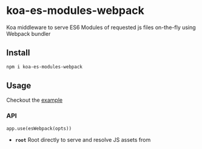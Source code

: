 # koa-es-modules-webpack

Koa middleware to serve ES6 Modules of requested js files on-the-fly using Webpack bundler



## Install

```sh
npm i koa-es-modules-webpack
```

## Usage

Checkout the [example](example)

### API

```
app.use(esWebpack(opts))
```

* **`root`** Root directly to serve and resolve JS assets from


